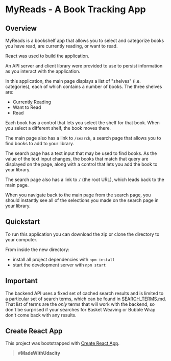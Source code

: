 # MyReads - A Book Tracking App

## Overview

MyReads is a bookshelf app that allows you to select and categorize books you have read, are currently reading, or want to read.

React was used to build the application.

An API server and client library were provided to use to persist information as you interact with the application.

In this application, the main page displays a list of "shelves" (i.e. categories), each of which contains a number of books. The three shelves are:
* Currently Reading
* Want to Read
* Read

Each book has a control that lets you select the shelf for that book. When you select a different shelf, the book moves there.

The main page also has a link to `/search`, a search page that allows you to find books to add to your library.

The search page has a text input that may be used to find books.
As the value of the text input changes, the books that match that query are displayed on the page, along with a control that lets you add the book to your library.

The search page also has a link to `/` (the root URL), which leads back to the main page.

When you navigate back to the main page from the search page, you should instantly see all of the selections you made on the search page in your library.

## Quickstart

To run this application you can download the zip or clone the directory to your computer.

From inside the new directory:
* install all project dependencies with `npm install`
* start the development server with `npm start`


## Important

The backend API uses a fixed set of cached search results and is limited to a particular set of search terms, which can be found in [SEARCH_TERMS.md](SEARCH_TERMS.md). That list of terms are the _only_ terms that will work with the backend, so don't be surprised if your searches for Basket Weaving or Bubble Wrap don't come back with any results.

## Create React App

This project was bootstrapped with [Create React App](https://github.com/facebookincubator/create-react-app).

> #**MadeWithUdacity**
